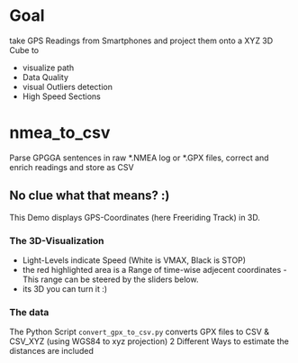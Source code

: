 # Goal
take GPS Readings from Smartphones and project them onto a XYZ 3D Cube to 
- visualize path
- Data Quality
- visual Outliers detection
- High Speed Sections

# nmea_to_csv
Parse GPGGA sentences in raw *.NMEA log or *.GPX files, correct and enrich readings and store as CSV

## No clue what that means? :)
This Demo displays GPS-Coordinates (here Freeriding Track) in 3D.

### The 3D-Visualization
- Light-Levels indicate Speed (White is VMAX, Black is STOP)
- the red highlighted area is a Range of time-wise adjecent coordinates - This range can be steered by the sliders below.
- its 3D you can turn it :)

### The data
The Python Script `convert_gpx_to_csv.py` converts GPX files to CSV & CSV_XYZ (using WGS84 to xyz projection)
2 Different Ways to estimate the distances are included 
